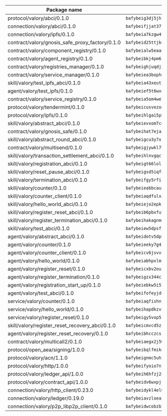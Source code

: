 | Package name                                                  | Package hash                                                  |
| ------------------------------------------------------------- | ------------------------------------------------------------- |
| protocol/valory/abci/0.1.0                                    | `bafybeig3dj5jhsowlvg3t73kgobf6xn4nka7rkttakdb2gwsg5bp7rt7q4` |
| connection/valory/abci/0.1.0                                  | `bafybeifjjat37l634xykpkwenmvlurx4zvfhhrguxauqejepkqnikbh3hy` |
| connection/valory/ipfs/0.1.0                                  | `bafybeia7kzgw4tmkl6k2vjbnss4egvhcf4fmt7cnmpjjjbjogz2bu2j3fu` |
| contract/valory/gnosis_safe_proxy_factory/0.1.0               | `bafybeid25ttjkg2syejwrwsb4f23ltpfvliizqjfnymjv25ian7wbqnvla` |
| contract/valory/component_registry/0.1.0                      | `bafybeialw5eaa4v54s7i3sjsuy6d5k624quhxhziqntwq5hnz4g646sb7m` |
| contract/valory/agent_registry/0.1.0                          | `bafybeibkj4pm6ziqh2fl3xfsjiou4ibnxlipmvmqhgvc7xwpnaddbtxzli` |
| contract/valory/registries_manager/0.1.0                      | `bafybeighjuqdj2oq6tqckf7j3mqtighe7lpaahh7qt3sqxtbtjlur4tmj4` |
| contract/valory/service_manager/0.1.0                         | `bafybeiea3bophgb6ikqvpd7lzyluthlhoazbbrknvfncu4j7wbubfsrjeu` |
| skill/valory/test_ipfs_abci/0.1.0                             | `bafybeia43xeut2ni7lhrju3r4ul33gvrqcuw7yl3ykbime2ihvapxyccaq` |
| agent/valory/test_ipfs/0.1.0                                  | `bafybeief5t6wxo7eimgugvyicjcni2is7nfm3w6yadbgckcxqzwp54jnlq` |
| contract/valory/service_registry/0.1.0                        | `bafybeia5om4we7rsl7fm6z6s6yp37gkwvzbhjc325rdv3h2ryn3bp5t3ka` |
| protocol/valory/tendermint/0.1.0                              | `bafybeicusvezoqlmyt6iqomcbwaz3xkhk2qf3d56q5zprmj3xdxfy64k54` |
| protocol/valory/ipfs/0.1.0                                    | `bafybeihlgai5pbmkb6mjhvgy4gkql5uvpwvxbpdowczgz4ovxat6vajrq4` |
| skill/valory/abstract_abci/0.1.0                              | `bafybeievxom7ce63rs6bgnxu444on3k4nittwhbc24op44odq75fsah7ca` |
| contract/valory/gnosis_safe/0.1.0                             | `bafybeihat7ejaat5xbvmrw32vnosgbm4qdfieczr366ilo6344io6ugali` |
| skill/valory/abstract_round_abci/0.1.0                        | `bafybeigcu3y7xs6kfvigcutmlaxxgh2d2ni7qesw4s2fj2qrquyzpmcn4a` |
| contract/valory/multisend/0.1.0                               | `bafybeigjywkl7hydjsrkogob3xebj2ifhqwmfhhxoeyrndzhhxi5u6amey` |
| skill/valory/transaction_settlement_abci/0.1.0                | `bafybeihlnvgqc76bacsjfccalputpksafa73kyrx2667enwfmnpo2sohqe` |
| skill/valory/registration_abci/0.1.0                          | `bafybeigt66lolcgu36gtgpqj47xjyjhijhhaf45jy47sqio5aai3233udm` |
| skill/valory/reset_pause_abci/0.1.0                           | `bafybeigsd5iqf4fpqkmhlqtlsra5qqj5j4j64olbjzln3yvt4qhywsciiy` |
| skill/valory/termination_abci/0.1.0                           | `bafybeifgy5rfikmpmmohxjvh7vy6y4cgel7fsxhgjcc66orf5aho6556ke` |
| skill/valory/counter/0.1.0                                    | `bafybeieabbcaunliz3zjd7surckd6ws5aacih2lt4smma7fjoh7qaf5l3e` |
| skill/valory/counter_client/0.1.0                             | `bafybeiaqdfulxamdshw7fykfkqvkpvjb5bnmhv7ffrjiwdi4ktiulklx6q` |
| skill/valory/hello_world_abci/0.1.0                           | `bafybeiejo2epkfr2fzodcvbl3mxtifgpwzlvplxaydpuqnevqizyrwioze` |
| skill/valory/register_reset_abci/0.1.0                        | `bafybeib6pbxfuv63mpciwzgxeowsm7ffduoe4kllxbcetcfmmwj24abzuq` |
| skill/valory/register_termination_abci/0.1.0                  | `bafybeihakagnmocxmtp23oivtmflb2sapsrvxl6gwjvko7pogu4wb2lqxi` |
| skill/valory/test_abci/0.1.0                                  | `bafybeiew5dpsfx3u2n4ibv7zaxhzdausmpwe5rwhsvm3r7ledxhawqh3vi` |
| agent/valory/abstract_abci/0.1.0                              | `bafybeidotv5dphbqxp4yd7xe6s5nnyp7hkq54imzcrjojnjlz73mr7gaiy` |
| agent/valory/counter/0.1.0                                    | `bafybeieeky7g4jfl3okcdlibxolzpbaxsgsr7xc4ex46z2pltbkt3z2ceu` |
| agent/valory/counter_client/0.1.0                             | `bafybeicv6jsvvhvtzizko7eewukcfkg3is5dzn47l5ylgvdo4dzjof5inu` |
| agent/valory/hello_world/0.1.0                                | `bafybeiabhpxlmcgzpxuelzz6qzww37tcvqbwpzi4g64d5c2gfjef4ksh2u` |
| agent/valory/register_reset/0.1.0                             | `bafybeicxbv2ouff6g7xu7vhmvhbwcecygyvjj5jztxjk5oqyydjjo7xdeu` |
| agent/valory/register_termination/0.1.0                       | `bafybeigzx344cxrrsplxyfaw4y65geyxwzgxdrl4lxs5xw2sfav26wnig4` |
| agent/valory/registration_start_up/0.1.0                      | `bafybeiebkw5i575nium5c66wkluvyea3yyiu7cfwl7xxqcvueosjbbe6wa` |
| agent/valory/test_abci/0.1.0                                  | `bafybeifofeyjdofjlq2qlps4wockdqyif3qh5hbtmg4higgncfr4jdsfxq` |
| service/valory/counter/0.1.0                                  | `bafybeiaqfishnyyoodp67jjroqgzwac6j2pt5ynxemctyornh22sccz5ai` |
| service/valory/hello_world/0.1.0                              | `bafybeihapdkzvtwx5aasw4xl4wokhiyzi4hdypsazwtb6d2nbdjdg6rc5i` |
| service/valory/register_reset/0.1.0                           | `bafybeigy5vop5rrmvgdtx47dxkeks4edoblswctgojdtn3yamrqupn2agy` |
| skill/valory/register_reset_recovery_abci/0.1.0               | `bafybeicmvcd5z2euk3u327fpxwcaayjfyq2jvvg72yvacp3co4oa36f4my` |
| agent/valory/register_reset_recovery/0.1.0                    | `bafybeibhcczcsfm5wrzx56ka76v6korsjwc46cwekuqasesbemivcmxl7q` |
| contract/valory/multicall2/0.1.0                              | `bafybeiaegx2j5w6le2fhvzmx7stzujuezqfvicvnyqebtipivkek2cgh7m` |
| protocol/open_aea/signing/1.0.0                               | `bafybeibqlfmikg5hk4phzak6gqzhpkt6akckx7xppbp53mvwt6r73h7tk4` |
| protocol/valory/acn/1.1.0                                     | `bafybeignmc5uh3vgpuckljcj2tgg7hdqyytkm6m5b6v6mxtazdcvubibva` |
| protocol/valory/http/1.0.0                                    | `bafybeifyoio7nlh5zzyn5yz7krkou56l22to3cwg7gw5v5o3vxwklibhty` |
| protocol/valory/ledger_api/1.0.0                              | `bafybeih6hfzj2obw5oajnt6ng6355edgvi5ngoaub44vpuszqoplfvyaom` |
| protocol/valory/contract_api/1.0.0                            | `bafybeidv6wxpjyb2sdyibnmmum45et4zcla6tl63bnol6ztyoqvpl4spmy` |
| connection/valory/http_client/0.23.0                          | `bafybeidykl4elwbcjkqn32wt5h4h7tlpeqovrcq3c5bcplt6nhpznhgczi` |
| connection/valory/ledger/0.19.0                               | `bafybeiavzloea5rtoxfdqjuexkqzpgbq73n4sl6af2vwa4bv2wd22qigyi` |
| connection/valory/p2p_libp2p_client/0.1.0                     | `bafybeidwcobzb7ut3efegoedad7jfckvt2n6prcmd4g7xnkm6hp6aafrva` |
